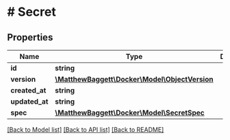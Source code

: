 # # Secret

## Properties

Name | Type | Description | Notes
------------ | ------------- | ------------- | -------------
**id** | **string** |  | [optional]
**version** | [**\MatthewBaggett\Docker\Model\ObjectVersion**](ObjectVersion.md) |  | [optional]
**created_at** | **string** |  | [optional]
**updated_at** | **string** |  | [optional]
**spec** | [**\MatthewBaggett\Docker\Model\SecretSpec**](SecretSpec.md) |  | [optional]

[[Back to Model list]](../../README.md#models) [[Back to API list]](../../README.md#endpoints) [[Back to README]](../../README.md)
